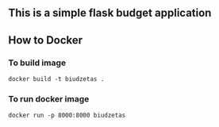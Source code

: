 ## This is a simple flask budget application


## How to Docker

### To build image

`docker build -t biudzetas .`

### To run docker image

`docker run -p 8000:8000 biudzetas`
